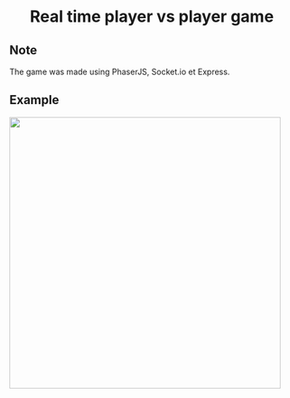 <h1 align="center">
	Real time player vs player game
</h1>

## Note
The game was made using PhaserJS, Socket.io et Express.

## Example
<img src="https://github.com/Malagasy/Tengo/blob/master/app/assets/gifs/demo-game.gif?raw=true" width="480">